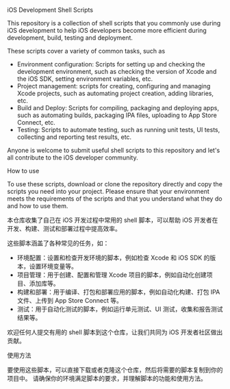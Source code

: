 iOS Development Shell Scripts


This repository is a collection of shell scripts that you commonly use during iOS development to help iOS developers become more efficient during development, build, testing and deployment.

These scripts cover a variety of common tasks, such as
* Environment configuration: Scripts for setting up and checking the development environment, such as checking the version of Xcode and the iOS SDK, setting environment variables, etc.
* Project management: scripts for creating, configuring and managing Xcode projects, such as automating project creation, adding libraries, etc.
* Build and Deploy: Scripts for compiling, packaging and deploying apps, such as automating builds, packaging IPA files, uploading to App Store Connect, etc.
* Testing: Scripts to automate testing, such as running unit tests, UI tests, collecting and reporting test results, etc.


Anyone is welcome to submit useful shell scripts to this repository and let's all contribute to the iOS developer community.

How to use

To use these scripts, download or clone the repository directly and copy the scripts you need into your project.
Please ensure that your environment meets the requirements of the scripts and that you understand what they do and how to use them.



本仓库收集了自己在 iOS 开发过程中常用的 shell 脚本，可以帮助 iOS 开发者在开发、构建、测试和部署过程中提高效率。

这些脚本涵盖了各种常见的任务，如：
* 环境配置：设置和检查开发环境的脚本，例如检查 Xcode 和 iOS SDK 的版本，设置环境变量等。
* 项目管理：用于创建、配置和管理 Xcode 项目的脚本，例如自动化创建项目、添加库等。
* 构建和部署：用于编译、打包和部署应用的脚本，例如自动化构建、打包 IPA 文件、上传到 App Store Connect 等。
* 测试：用于自动化测试的脚本，例如运行单元测试、UI 测试，收集和报告测试结果等。


欢迎任何人提交有用的 shell 脚本到这个仓库，让我们共同为 iOS 开发者社区做出贡献。

使用方法

要使用这些脚本，可以直接下载或者克隆这个仓库，然后将需要的脚本复制到你的项目中。
请确保你的环境满足脚本的要求，并理解脚本的功能和使用方法。

